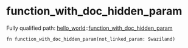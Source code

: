 # function_with_doc_hidden_param

Fully qualified path: [hello_world](./hello_world.md)::[function_with_doc_hidden_param](./hello_world-function_with_doc_hidden_param.md)

<pre><code class="language-cairo">fn function_with_doc_hidden_param(not_linked_param: Swaziland)</code></pre>

